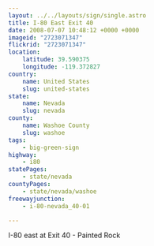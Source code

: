 ```yaml
---
layout: ../../layouts/sign/single.astro
title: I-80 East Exit 40
date: 2008-07-07 10:48:12 +0000 +0000
imageid: "2723071347"
flickrid: "2723071347"
location:
    latitude: 39.590375
    longitude: -119.372827
country:
    name: United States
    slug: united-states
state:
    name: Nevada
    slug: nevada
county:
    name: Washoe County
    slug: washoe
tags:
    - big-green-sign
highway:
    - i80
statePages:
    - state/nevada
countyPages:
    - state/nevada/washoe
freewayjunction:
    - i-80-nevada_40-01

---
```

I-80 east at Exit 40 - Painted Rock